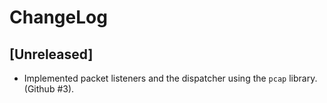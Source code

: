 # ChangeLog

## [Unreleased]

- Implemented packet listeners and the dispatcher using the
  `pcap` library.
  (Github #3).

